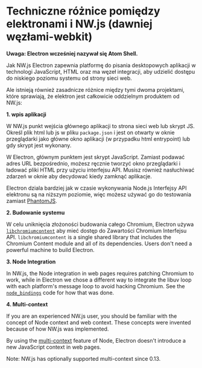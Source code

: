 # Techniczne różnice pomiędzy elektronami i NW.js (dawniej węzłami-webkit)

**Uwaga: Electron wcześniej nazywał się Atom Shell.**

Jak NW.js Electron zapewnia platformę do pisania desktopowych aplikacji w technologi JavaScript, HTML oraz ma węzeł integracji, aby udzielić dostępu do niskiego poziomu systemu od strony sieci web.

Ale istnieją również zasadnicze różnice między tymi dwoma projektami, które sprawiają, że elektron jest całkowicie oddzielnym produktem od NW.js:

**1. wpis aplikacji**

W NW.js punkt wejścia głównego aplikacji to strona sieci web lub skrypt JS. Określ plik html lub js w pliku `package.json` i jest on otwarty w oknie przeglądarki jako główne okno aplikacji (w przypadku html entrypoint) lub gdy skrypt jest wykonany.

W Electron, głównym punktem jest skrypt JavaScript. Zamiast podawać adres URL bezpośrednio, możesz ręcznie tworzyć okno przeglądarki i ładować pliki HTML przy użyciu interfejsu API. Musisz również nasłuchiwać zdarzeń w oknie aby decydować kiedy zamknąć aplikacje.

Electron dziala bardziej jak w czasie wykonywania Node.js Interfejsy API elektronu są na niższym poziomie, więc możesz używać go do testowania zamiast [PhantomJS](http://phantomjs.org/).

**2. Budowanie systemu**

W celu uniknięcia złożoności budowania całego Chromium, Electron używa [`libchromiumcontent`](https://github.com/electron/libchromiumcontent) aby mieć dostęp do Zawartości Chromium Interfejsu API. `libchromiumcontent` is a single shared library that includes the Chromium Content module and all of its dependencies. Users don't need a powerful machine to build Electron.

**3. Node Integration**

In NW.js, the Node integration in web pages requires patching Chromium to work, while in Electron we chose a different way to integrate the libuv loop with each platform's message loop to avoid hacking Chromium. See the [`node_bindings`](https://github.com/electron/electron/tree/master/atom/common) code for how that was done.

**4. Multi-context**

If you are an experienced NW.js user, you should be familiar with the concept of Node context and web context. These concepts were invented because of how NW.js was implemented.

By using the [multi-context](https://github.com/nodejs/node-v0.x-archive/commit/756b622) feature of Node, Electron doesn't introduce a new JavaScript context in web pages.

Note: NW.js has optionally supported multi-context since 0.13.
